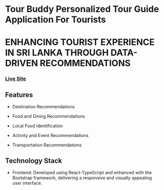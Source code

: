 # Tour Buddy Personalized Tour Guide Application For Tourists

# ENHANCING TOURIST EXPERIENCE IN SRI LANKA THROUGH DATA-DRIVEN RECOMMENDATIONS


### [Live Site](https://himashawijewickrama.github.io/2022-2023_Research_Website/)

## Features
- Destination Recommendations

- Food and Dining Recommendations

- Local Food Identification

- Activity and Event Recommendations

- Transportation Recommendations

## Technology Stack

- Frontend: Developed using React-TypeScript and enhanced with the Bootstrap framework, delivering a responsive and visually appealing user interface.
